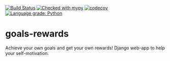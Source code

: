 [![Build Status](https://travis-ci.org/dzionek/goals-rewards.svg?branch=master)](https://travis-ci.org/dzionek/goals-rewards)
[![Checked with mypy](http://www.mypy-lang.org/static/mypy_badge.svg)](http://mypy-lang.org/)
[![codecov](https://codecov.io/gh/dzionek/goals-rewards/branch/master/graph/badge.svg)](https://codecov.io/gh/dzionek/goals-rewards)
[![Language grade: Python](https://img.shields.io/lgtm/grade/python/g/dzionek/goals-rewards.svg?logo=lgtm&logoWidth=18)](https://lgtm.com/projects/g/dzionek/goals-rewards/context:python)

# goals-rewards
Achieve your own goals and get your own rewards! Django web-app to help your self-motivation.
